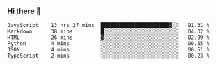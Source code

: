 ### Hi there 👋
<!--START_SECTION:waka-->

```text
JavaScript    13 hrs 27 mins  ██████████████████████▓░░   91.31 %
Markdown      38 mins         █░░░░░░░░░░░░░░░░░░░░░░░░   04.32 %
HTML          26 mins         ▓░░░░░░░░░░░░░░░░░░░░░░░░   02.99 %
Python        4 mins          ░░░░░░░░░░░░░░░░░░░░░░░░░   00.55 %
JSON          4 mins          ░░░░░░░░░░░░░░░░░░░░░░░░░   00.51 %
TypeScript    2 mins          ░░░░░░░░░░░░░░░░░░░░░░░░░   00.23 %
```

<!--END_SECTION:waka-->
<!--
**TRoYals/TRoYals** is a ✨ _special_ ✨ repository because its `README.md` (this file) appears on your GitHub profile.

Here are some ideas to get you started:

- 🔭 I’m currently working on ...
- 🌱 I’m currently learning ...
- 👯 I’m looking to collaborate on ...
- 🤔 I’m looking for help with ...
- 💬 Ask me about ...
- 📫 How to reach me: ...
- 😄 Pronouns: ...
- ⚡ Fun fact: ...
-->
